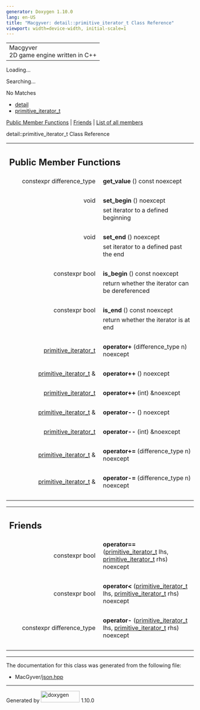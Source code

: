 ```yaml
---
generator: Doxygen 1.10.0
lang: en-US
title: "Macgyver: detail::primitive_iterator_t Class Reference"
viewport: width=device-width, initial-scale=1
---
```


<div id="top">

<div id="titlearea">

<table data-cellspacing="0" data-cellpadding="0">
<colgroup>
<col style="width: 100%" />
</colgroup>
<tbody>
<tr id="projectrow" class="odd">
<td id="projectalign"><div id="projectname">
Macgyver
</div>
<div id="projectbrief">
2D game engine written in C++
</div></td>
</tr>
</tbody>
</table>

</div>

<div id="main-nav">

</div>

<div id="MSearchSelectWindow"
onmouseover="return searchBox.OnSearchSelectShow()"
onmouseout="return searchBox.OnSearchSelectHide()"
onkeydown="return searchBox.OnSearchSelectKey(event)">

</div>

<div id="MSearchResultsWindow">

<div id="MSearchResults">

<div class="SRPage">

<div id="SRIndex">

<div id="SRResults">

</div>

<div id="Loading" class="SRStatus">

Loading...

</div>

<div id="Searching" class="SRStatus">

Searching...

</div>

<div id="NoMatches" class="SRStatus">

No Matches

</div>

</div>

</div>

</div>

</div>

<div id="nav-path" class="navpath">

- <a href="namespacedetail.html" class="el">detail</a>
- <a href="classdetail_1_1primitive__iterator__t.html"
  class="el">primitive_iterator_t</a>

</div>

</div>

<div class="header">

<div class="summary">

[Public Member Functions](#pub-methods) \| [Friends](#friends) \| [List
of all members](classdetail_1_1primitive__iterator__t-members.html)

</div>

<div class="headertitle">

<div class="title">

detail::primitive_iterator_t Class Reference

</div>

</div>

</div>

<div class="contents">

<table class="memberdecls">
<colgroup>
<col style="width: 50%" />
<col style="width: 50%" />
</colgroup>
<tbody>
<tr class="odd heading">
<td colspan="2"><h2 id="public-member-functions"
class="groupheader"><span id="pub-methods"></span> Public Member
Functions</h2></td>
</tr>
<tr id="r_abc361e982ed6a4545dde3a30f9212d9b"
class="even memitem:abc361e982ed6a4545dde3a30f9212d9b">
<td class="memItemLeft" style="text-align: right;"
data-valign="top"><span id="abc361e982ed6a4545dde3a30f9212d9b"></span>
constexpr difference_type </td>
<td class="memItemRight" data-valign="bottom"><strong>get_value</strong>
() const noexcept</td>
</tr>
<tr class="odd separator:abc361e982ed6a4545dde3a30f9212d9b">
<td colspan="2" class="memSeparator"> </td>
</tr>
<tr id="r_ae05402e355829cd46a9b31365a7b1a49"
class="even memitem:ae05402e355829cd46a9b31365a7b1a49">
<td class="memItemLeft" style="text-align: right;"
data-valign="top"><span id="ae05402e355829cd46a9b31365a7b1a49"></span>
void </td>
<td class="memItemRight" data-valign="bottom"><strong>set_begin</strong>
() noexcept</td>
</tr>
<tr class="odd memdesc:ae05402e355829cd46a9b31365a7b1a49">
<td class="mdescLeft"> </td>
<td class="mdescRight">set iterator to a defined beginning<br />
</td>
</tr>
<tr class="even separator:ae05402e355829cd46a9b31365a7b1a49">
<td colspan="2" class="memSeparator"> </td>
</tr>
<tr id="r_a761383c368d1c32f11bbeb31a04e6488"
class="odd memitem:a761383c368d1c32f11bbeb31a04e6488">
<td class="memItemLeft" style="text-align: right;"
data-valign="top"><span id="a761383c368d1c32f11bbeb31a04e6488"></span>
void </td>
<td class="memItemRight" data-valign="bottom"><strong>set_end</strong>
() noexcept</td>
</tr>
<tr class="even memdesc:a761383c368d1c32f11bbeb31a04e6488">
<td class="mdescLeft"> </td>
<td class="mdescRight">set iterator to a defined past the end<br />
</td>
</tr>
<tr class="odd separator:a761383c368d1c32f11bbeb31a04e6488">
<td colspan="2" class="memSeparator"> </td>
</tr>
<tr id="r_a46f7197f0ba0ef7c1f24caf3f7f52d6b"
class="even memitem:a46f7197f0ba0ef7c1f24caf3f7f52d6b">
<td class="memItemLeft" style="text-align: right;"
data-valign="top"><span id="a46f7197f0ba0ef7c1f24caf3f7f52d6b"></span>
constexpr bool </td>
<td class="memItemRight" data-valign="bottom"><strong>is_begin</strong>
() const noexcept</td>
</tr>
<tr class="odd memdesc:a46f7197f0ba0ef7c1f24caf3f7f52d6b">
<td class="mdescLeft"> </td>
<td class="mdescRight">return whether the iterator can be
dereferenced<br />
</td>
</tr>
<tr class="even separator:a46f7197f0ba0ef7c1f24caf3f7f52d6b">
<td colspan="2" class="memSeparator"> </td>
</tr>
<tr id="r_a9b8509ec7a7cbd4b1da3726be658f5a0"
class="odd memitem:a9b8509ec7a7cbd4b1da3726be658f5a0">
<td class="memItemLeft" style="text-align: right;"
data-valign="top"><span id="a9b8509ec7a7cbd4b1da3726be658f5a0"></span>
constexpr bool </td>
<td class="memItemRight" data-valign="bottom"><strong>is_end</strong> ()
const noexcept</td>
</tr>
<tr class="even memdesc:a9b8509ec7a7cbd4b1da3726be658f5a0">
<td class="mdescLeft"> </td>
<td class="mdescRight">return whether the iterator is at end<br />
</td>
</tr>
<tr class="odd separator:a9b8509ec7a7cbd4b1da3726be658f5a0">
<td colspan="2" class="memSeparator"> </td>
</tr>
<tr id="r_acc22136675807ea8caccb944264ea918"
class="even memitem:acc22136675807ea8caccb944264ea918">
<td class="memItemLeft" style="text-align: right;"
data-valign="top"><span id="acc22136675807ea8caccb944264ea918"></span>
<a href="classdetail_1_1primitive__iterator__t.html"
class="el">primitive_iterator_t</a> </td>
<td class="memItemRight" data-valign="bottom"><strong>operator+</strong>
(difference_type n) noexcept</td>
</tr>
<tr class="odd separator:acc22136675807ea8caccb944264ea918">
<td colspan="2" class="memSeparator"> </td>
</tr>
<tr id="r_a056779169e97913504f95584a37d1c8c"
class="even memitem:a056779169e97913504f95584a37d1c8c">
<td class="memItemLeft" style="text-align: right;"
data-valign="top"><span id="a056779169e97913504f95584a37d1c8c"></span>
<a href="classdetail_1_1primitive__iterator__t.html"
class="el">primitive_iterator_t</a> &amp; </td>
<td class="memItemRight"
data-valign="bottom"><strong>operator++</strong> () noexcept</td>
</tr>
<tr class="odd separator:a056779169e97913504f95584a37d1c8c">
<td colspan="2" class="memSeparator"> </td>
</tr>
<tr id="r_aa2898a585da8dc77207b15ac9e703863"
class="even memitem:aa2898a585da8dc77207b15ac9e703863">
<td class="memItemLeft" style="text-align: right;"
data-valign="top"><span id="aa2898a585da8dc77207b15ac9e703863"></span>
<a href="classdetail_1_1primitive__iterator__t.html"
class="el">primitive_iterator_t</a> </td>
<td class="memItemRight"
data-valign="bottom"><strong>operator++</strong> (int)
&amp;noexcept</td>
</tr>
<tr class="odd separator:aa2898a585da8dc77207b15ac9e703863">
<td colspan="2" class="memSeparator"> </td>
</tr>
<tr id="r_a67803e850acd1c96c79ba45da33faf35"
class="even memitem:a67803e850acd1c96c79ba45da33faf35">
<td class="memItemLeft" style="text-align: right;"
data-valign="top"><span id="a67803e850acd1c96c79ba45da33faf35"></span>
<a href="classdetail_1_1primitive__iterator__t.html"
class="el">primitive_iterator_t</a> &amp; </td>
<td class="memItemRight"
data-valign="bottom"><strong>operator--</strong> () noexcept</td>
</tr>
<tr class="odd separator:a67803e850acd1c96c79ba45da33faf35">
<td colspan="2" class="memSeparator"> </td>
</tr>
<tr id="r_ae0c3dbc516ad0ac75e7d14556e8c80b7"
class="even memitem:ae0c3dbc516ad0ac75e7d14556e8c80b7">
<td class="memItemLeft" style="text-align: right;"
data-valign="top"><span id="ae0c3dbc516ad0ac75e7d14556e8c80b7"></span>
<a href="classdetail_1_1primitive__iterator__t.html"
class="el">primitive_iterator_t</a> </td>
<td class="memItemRight"
data-valign="bottom"><strong>operator--</strong> (int)
&amp;noexcept</td>
</tr>
<tr class="odd separator:ae0c3dbc516ad0ac75e7d14556e8c80b7">
<td colspan="2" class="memSeparator"> </td>
</tr>
<tr id="r_aa8b891476428688c867b2c9c9da96f23"
class="even memitem:aa8b891476428688c867b2c9c9da96f23">
<td class="memItemLeft" style="text-align: right;"
data-valign="top"><span id="aa8b891476428688c867b2c9c9da96f23"></span>
<a href="classdetail_1_1primitive__iterator__t.html"
class="el">primitive_iterator_t</a> &amp; </td>
<td class="memItemRight"
data-valign="bottom"><strong>operator+=</strong> (difference_type n)
noexcept</td>
</tr>
<tr class="odd separator:aa8b891476428688c867b2c9c9da96f23">
<td colspan="2" class="memSeparator"> </td>
</tr>
<tr id="r_a06a467805e83af63b4428325889cf5c4"
class="even memitem:a06a467805e83af63b4428325889cf5c4">
<td class="memItemLeft" style="text-align: right;"
data-valign="top"><span id="a06a467805e83af63b4428325889cf5c4"></span>
<a href="classdetail_1_1primitive__iterator__t.html"
class="el">primitive_iterator_t</a> &amp; </td>
<td class="memItemRight"
data-valign="bottom"><strong>operator-=</strong> (difference_type n)
noexcept</td>
</tr>
<tr class="odd separator:a06a467805e83af63b4428325889cf5c4">
<td colspan="2" class="memSeparator"> </td>
</tr>
</tbody>
</table>

<table class="memberdecls">
<colgroup>
<col style="width: 50%" />
<col style="width: 50%" />
</colgroup>
<tbody>
<tr class="odd heading">
<td colspan="2"><h2 id="friends" class="groupheader"><span
id="friends"></span> Friends</h2></td>
</tr>
<tr id="r_aae1e1e2ec0e229d1291d69de57d76bbe"
class="even memitem:aae1e1e2ec0e229d1291d69de57d76bbe">
<td class="memItemLeft" style="text-align: right;"
data-valign="top"><span id="aae1e1e2ec0e229d1291d69de57d76bbe"></span>
constexpr bool </td>
<td class="memItemRight"
data-valign="bottom"><strong>operator==</strong> (<a
href="classdetail_1_1primitive__iterator__t.html"
class="el">primitive_iterator_t</a> lhs, <a
href="classdetail_1_1primitive__iterator__t.html"
class="el">primitive_iterator_t</a> rhs) noexcept</td>
</tr>
<tr class="odd separator:aae1e1e2ec0e229d1291d69de57d76bbe">
<td colspan="2" class="memSeparator"> </td>
</tr>
<tr id="r_a901a95e6d73c9509d3dcde914f6c8a9d"
class="even memitem:a901a95e6d73c9509d3dcde914f6c8a9d">
<td class="memItemLeft" style="text-align: right;"
data-valign="top"><span id="a901a95e6d73c9509d3dcde914f6c8a9d"></span>
constexpr bool </td>
<td class="memItemRight"
data-valign="bottom"><strong>operator&lt;</strong> (<a
href="classdetail_1_1primitive__iterator__t.html"
class="el">primitive_iterator_t</a> lhs, <a
href="classdetail_1_1primitive__iterator__t.html"
class="el">primitive_iterator_t</a> rhs) noexcept</td>
</tr>
<tr class="odd separator:a901a95e6d73c9509d3dcde914f6c8a9d">
<td colspan="2" class="memSeparator"> </td>
</tr>
<tr id="r_ac6d902d6ec9a02dabed5452d3ae78f7e"
class="even memitem:ac6d902d6ec9a02dabed5452d3ae78f7e">
<td class="memItemLeft" style="text-align: right;"
data-valign="top"><span id="ac6d902d6ec9a02dabed5452d3ae78f7e"></span>
constexpr difference_type </td>
<td class="memItemRight" data-valign="bottom"><strong>operator-</strong>
(<a href="classdetail_1_1primitive__iterator__t.html"
class="el">primitive_iterator_t</a> lhs, <a
href="classdetail_1_1primitive__iterator__t.html"
class="el">primitive_iterator_t</a> rhs) noexcept</td>
</tr>
<tr class="odd separator:ac6d902d6ec9a02dabed5452d3ae78f7e">
<td colspan="2" class="memSeparator"> </td>
</tr>
</tbody>
</table>

------------------------------------------------------------------------

The documentation for this class was generated from the following file:

- MacGyver/<a href="json_8hpp_source.html" class="el">json.hpp</a>

</div>

------------------------------------------------------------------------

<span class="small">Generated
by [<img src="doxygen.svg" class="footer" width="104" height="31"
alt="doxygen" />](https://www.doxygen.org/index.html) 1.10.0</span>
